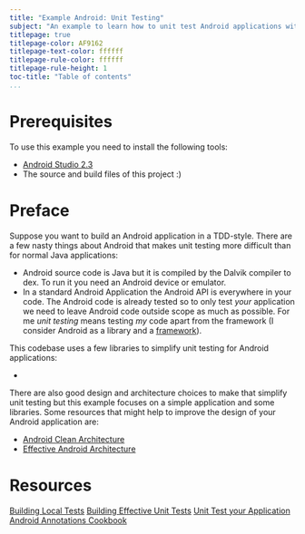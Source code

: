 ```yaml
---
title: "Example Android: Unit Testing"
subject: "An example to learn how to unit test Android applications with Android Annotations, Robolectric, Mocktito and Jacoco"
titlepage: true
titlepage-color: AF9162
titlepage-text-color: ffffff
titlepage-rule-color: ffffff
titlepage-rule-height: 1
toc-title: "Table of contents"
...
```



Prerequisites
=============
To use this example you need to install the following tools:

* [Android Studio 2.3](http://developer.android.com/sdk/index.html)
* The source and build files of this project :)

Preface
=======
Suppose you want to build an Android application in a TDD-style. There are a few nasty things about Android that makes unit testing more difficult than for normal Java applications:

* Android source code is Java but it is compiled by the Dalvik compiler to dex. To run it you need an Android device or emulator.
* In a standard Android Application the Android API is everywhere in your code. The Android code is already tested so to only test _your_ application we need to leave Android code outside scope as much as possible. For me _unit testing_ means testing _my_ code apart from the framework (I consider Android as a library and a [framework](https://martinfowler.com/bliki/InversionOfControl.html)). 

This codebase uses a few libraries to simplify unit testing for Android applications:

*

There are also good design and architecture choices to make that simplify unit testing but this example focuses on a simple application and some libraries. Some resources that might help to improve the design of your Android application are:

* [Android Clean Architecture](https://github.com/android10/Android-CleanArchitecture)
* [Effective Android Architecture](https://www.youtube.com/watch?v=bXRI7YAha1M)


Resources
=========
[Building Local Tests](https://developer.android.com/training/testing/unit-testing/local-unit-tests.html)
[Building Effective Unit Tests](https://developer.android.com/training/testing/unit-testing/index.html)
[Unit Test your Application](https://github.com/androidannotations/androidannotations/wiki/Unit-test-your-application)
[Android Annotations Cookbook](https://github.com/androidannotations/androidannotations/wiki/Cookbook)
